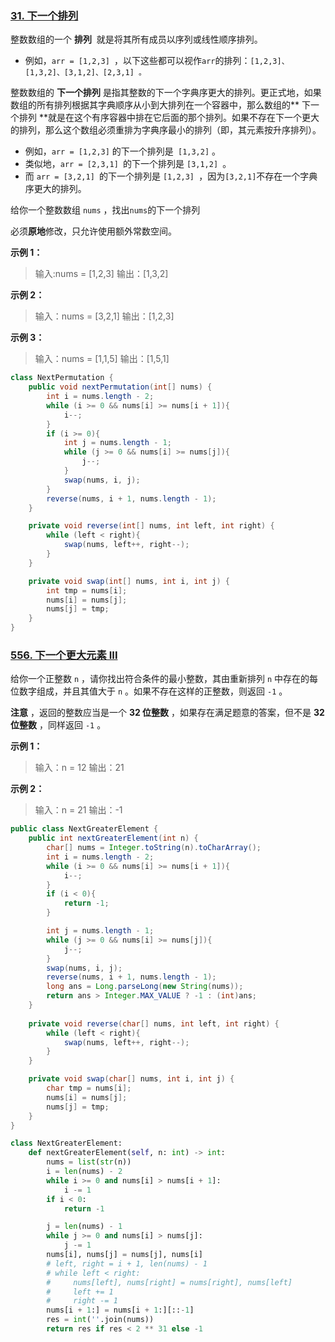 ### [31. 下一个排列](https://leetcode.cn/problems/next-permutation/)

整数数组的一个 **排列**  就是将其所有成员以序列或线性顺序排列。

- 例如，`arr = [1,2,3] `，以下这些都可以视作` arr `的排列：`[1,2,3]、[1,3,2]、[3,1,2]、[2,3,1] 。`

整数数组的 **下一个排列** 是指其整数的下一个字典序更大的排列。更正式地，如果数组的所有排列根据其字典顺序从小到大排列在一个容器中，那么数组的** 下一个排列 **就是在这个有序容器中排在它后面的那个排列。如果不存在下一个更大的排列，那么这个数组必须重排为字典序最小的排列（即，其元素按升序排列）。

- 例如，`arr = [1,2,3]` 的下一个排列是` [1,3,2]` 。
- 类似地，`arr = [2,3,1] `的下一个排列是 `[3,1,2] `。
- 而 `arr = [3,2,1] `的下一个排列是 `[1,2,3] `，因为` [3,2,1] `不存在一个字典序更大的排列。

给你一个整数数组 `nums` ，找出` nums `的下一个排列

必须**原地**修改，只允许使用额外常数空间。



**示例 1：**

> 输入:nums = [1,2,3]
输出：[1,3,2]

**示例 2：**

> 输入：nums = [3,2,1]
输出：[1,2,3]

**示例 3：**

> 输入：nums = [1,1,5]
输出：[1,5,1]

```java
class NextPermutation {
    public void nextPermutation(int[] nums) {
        int i = nums.length - 2;
        while (i >= 0 && nums[i] >= nums[i + 1]){
            i--;
        }
        if (i >= 0){
            int j = nums.length - 1;
            while (j >= 0 && nums[i] >= nums[j]){
                j--;
            }
            swap(nums, i, j);
        }
        reverse(nums, i + 1, nums.length - 1);
    }

    private void reverse(int[] nums, int left, int right) {
        while (left < right){
            swap(nums, left++, right--);
        }
    }

    private void swap(int[] nums, int i, int j) {
        int tmp = nums[i];
        nums[i] = nums[j];
        nums[j] = tmp;
    }
}
```


### [556. 下一个更大元素 III](https://leetcode.cn/problems/next-greater-element-iii/)

给你一个正整数 `n` ，请你找出符合条件的最小整数，其由重新排列 `n` 中存在的每位数字组成，并且其值大于 `n` 。如果不存在这样的正整数，则返回 `-1` 。

**注意** ，返回的整数应当是一个 **32 位整数** ，如果存在满足题意的答案，但不是 **32 位整数** ，同样返回 `-1` 。

**示例 1：**
>输入：n = 12
输出：21

**示例 2：**
>输入：n = 21
输出：-1

```java
public class NextGreaterElement {
    public int nextGreaterElement(int n) {
        char[] nums = Integer.toString(n).toCharArray();
        int i = nums.length - 2;
        while (i >= 0 && nums[i] >= nums[i + 1]){
            i--;
        }
        if (i < 0){
            return -1;
        }

        int j = nums.length - 1;
        while (j >= 0 && nums[i] >= nums[j]){
            j--;
        }
        swap(nums, i, j);
        reverse(nums, i + 1, nums.length - 1);
        long ans = Long.parseLong(new String(nums));
        return ans > Integer.MAX_VALUE ? -1 : (int)ans;
    }
    
    private void reverse(char[] nums, int left, int right) {
        while (left < right){
            swap(nums, left++, right--);
        }
    }

    private void swap(char[] nums, int i, int j) {
        char tmp = nums[i];
        nums[i] = nums[j];
        nums[j] = tmp;
    }
}
```

```py
class NextGreaterElement:
    def nextGreaterElement(self, n: int) -> int:
        nums = list(str(n))
        i = len(nums) - 2
        while i >= 0 and nums[i] > nums[i + 1]:
            i -= 1
        if i < 0:
            return -1

        j = len(nums) - 1
        while j >= 0 and nums[i] > nums[j]:
            j -= 1
        nums[i], nums[j] = nums[j], nums[i]
        # left, right = i + 1, len(nums) - 1
        # while left < right:
        #     nums[left], nums[right] = nums[right], nums[left]
        #     left += 1
        #     right -= 1
        nums[i + 1:] = nums[i + 1:][::-1]
        res = int(''.join(nums))
        return res if res < 2 ** 31 else -1
```